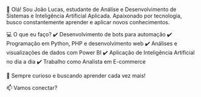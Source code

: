 👋 Olá! Sou João Lucas, estudante de Análise e Desenvolvimento de Sistemas e Inteligência Artificial Aplicada. Apaixonado por tecnologia, busco constantemente aprender e aplicar novos conhecimentos.

💻 O que eu faço?
✔️ Desenvolvimento de bots para automação
✔️ Programação em Python, PHP e desenvolvimento web
✔️ Análises e visualizações de dados com Power BI
✔️ Aplicação de Inteligência Artificial no dia a dia
✔️ Trabalho como Analista em E-commerce

🚀 Sempre curioso e buscando aprender cada vez mais!

📫 Vamos conectar?
